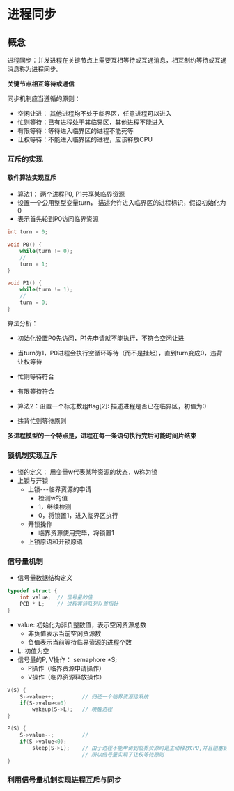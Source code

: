 # 进程同步

## 概念

进程同步：并发进程在关键节点上需要互相等待或互通消息，相互制约等待或互通消息称为进程同步。

**关键节点相互等待或通信**

同步机制应当遵循的原则：

* 空闲让进： 其他进程均不处于临界区，任意进程可以进入
* 忙则等待：已有进程处于其临界区，其他进程不能进入
* 有限等待：等待进入临界区的进程不能死等
* 让权等待：不能进入临界区的进程，应该释放CPU

### 互斥的实现

#### 软件算法实现互斥

* 算法1： 两个进程P0, P1共享某临界资源
* 设置一个公用整型变量turn， 描述允许进入临界区的进程标识，假设初始化为0
* 表示首先轮到P0访问临界资源

```c
int turn = 0;

void P0() {
    while(turn != 0);
	//
    turn = 1;
}

void P1() {
    while(turn != 1);
    // 
    turn = 0;
}
```

算法分析：

* 初始化设置P0先访问，P1先申请就不能执行，不符合空闲让进
* 当turn为1，P0进程会执行空循环等待（而不是挂起），直到turn变成0，违背让权等待
* 忙则等待符合
* 有限等待符合



* 算法2：设置一个标志数组flag[2]: 描述进程是否已在临界区，初值为0
* 违背忙则等待原则

**多进程模型的一个特点是，进程在每一条语句执行完后可能时间片结束**



### 锁机制实现互斥

* 锁的定义： 用变量w代表某种资源的状态，w称为锁
* 上锁与开锁
  * 上锁---临界资源的申请
    * 检测w的值
    * 1，继续检测
    * 0，将锁置1，进入临界区执行
  * 开锁操作
    * 临界资源使用完毕，将锁置1
  * 上锁原语和开锁原语



### 信号量机制

* 信号量数据结构定义

```c
typedef struct {
    int value;	// 信号量的值
    PCB * L;	// 进程等待队列队首指针
}
```

* value: 初始化为非负整数值，表示空闲资源总数
  * 非负值表示当前空闲资源数
  * 负值表示当前等待临界资源的进程个数
* L: 初值为空
* 信号量的P, V操作： semaphore *S;
  * P操作（临界资源申请操作）
  * V操作（临界资源释放操作）

```c
V(S) {
    S->value++;			// 归还一个临界资源给系统
    if(S->value<=0)
        wakeup(S->L);	// 唤醒进程
}
```

```c
P(S) {
    S->value--;			// 
    if(S->value<0);	
    	sleep(S->L);	// 由于进程不能申请到临界资源时是主动释放CPU,并且阻塞到L链表上
						// 所以信号量实现了让权等待原则
}	
```

### 利用信号量机制实现进程互斥与同步

